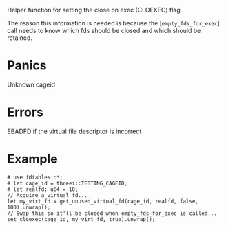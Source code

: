 Helper function for setting the close on exec (CLOEXEC) flag.

The reason this information is needed is because the [`empty_fds_for_exec`]
call needs to know which fds should be closed and which should be retained.

# Panics
  Unknown cageid

# Errors
  EBADFD if the virtual file descriptor is incorrect

# Example
```
# use fdtables::*;
# let cage_id = threei::TESTING_CAGEID;
# let realfd: u64 = 10;
// Acquire a virtual fd...
let my_virt_fd = get_unused_virtual_fd(cage_id, realfd, false, 100).unwrap();
// Swap this so it'll be closed when empty_fds_for_exec is called...
set_cloexec(cage_id, my_virt_fd, true).unwrap();
```
